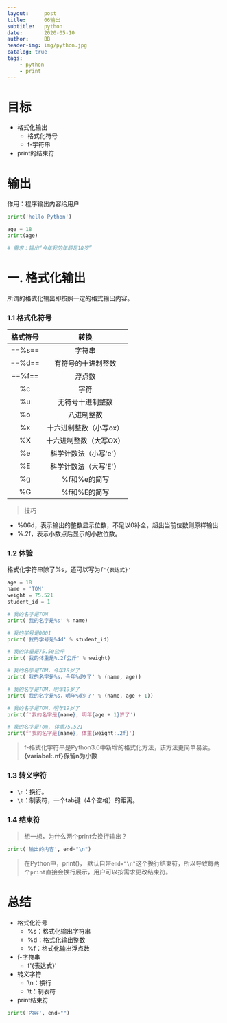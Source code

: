 ```yaml
---
layout:     post
title:      06输出
subtitle:   python
date:       2020-05-10
author:     BB
header-img: img/python.jpg
catalog: true
tags:
    - python
    - print
---
```



# 目标

- 格式化输出
  - 格式化符号
  - f-字符串
- print的结束符



# 输出

作用：程序输出内容给用户

```python
print('hello Python')

age = 18
print(age)

# 需求：输出“今年我的年龄是18岁”
```

# 一.  格式化输出

所谓的格式化输出即按照一定的格式输出内容。

### 1.1 格式化符号

| 格式符号 |          转换          |
| :------: | :--------------------: |
|  ==%s==  |         字符串         |
|  ==%d==  |   有符号的十进制整数   |
|  ==%f==  |         浮点数         |
|    %c    |          字符          |
|    %u    |    无符号十进制整数    |
|    %o    |       八进制整数       |
|    %x    | 十六进制整数（小写ox） |
|    %X    | 十六进制整数（大写OX） |
|    %e    | 科学计数法（小写'e'）  |
|    %E    | 科学计数法（大写'E'）  |
|    %g    |      %f和%e的简写      |
|    %G    |      %f和%E的简写      |

> 技巧

- %06d，表示输出的整数显示位数，不足以0补全，超出当前位数则原样输出
- %.2f，表示小数点后显示的小数位数。

### 1.2 体验

格式化字符串除了%s，还可以写为`f'{表达式}'`

```python
age = 18 
name = 'TOM'
weight = 75.521
student_id = 1

# 我的名字是TOM
print('我的名字是%s' % name)

# 我的学号是0001
print('我的学号是%4d' % student_id)

# 我的体重是75.50公斤
print('我的体重是%.2f公斤' % weight)

# 我的名字是TOM，今年18岁了
print('我的名字是%s，今年%d岁了' % (name, age))

# 我的名字是TOM，明年19岁了
print('我的名字是%s，明年%d岁了' % (name, age + 1))

# 我的名字是TOM，明年19岁了
print(f'我的名字是{name}, 明年{age + 1}岁了')

# 我的名字是Tom, 体重75.521
print(f'我的名字是{name}, 体重{weight:.2f}')
```

> f-格式化字符串是Python3.6中新增的格式化方法，该方法更简单易读。**{variabel:.nf}保留n为小数**

### 1.3 转义字符

- `\n`：换行。
- `\t`：制表符，一个tab键（4个空格）的距离。

### 1.4 结束符

> 想一想，为什么两个print会换行输出？

```python
print('输出的内容', end="\n")
```

> 在Python中，print()， 默认自带`end="\n"`这个换行结束符，所以导致每两个`print`直接会换行展示，用户可以按需求更改结束符。

# 总结

- 格式化符号
  - %s：格式化输出字符串
  - %d：格式化输出整数
  - %f：格式化输出浮点数
- f-字符串
  - f'{表达式}'
- 转义字符
  - \n：换行
  - \t：制表符
- print结束符

``` python
print('内容', end="")
```